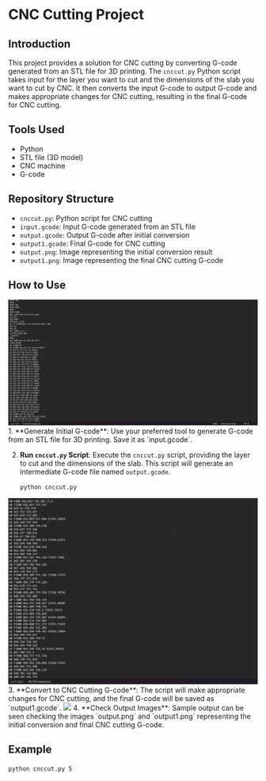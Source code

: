 # CNC Cutting Project

## Introduction

This project provides a solution for CNC cutting by converting G-code generated from an STL file for 3D printing. The `cnccut.py` Python script takes input for the layer you want to cut and the dimensions of the slab you want to cut by CNC. It then converts the input G-code to output G-code and makes appropriate changes for CNC cutting, resulting in the final G-code for CNC cutting.

## Tools Used

- Python
- STL file (3D model)
- CNC machine
- G-code

## Repository Structure

- `cnccut.py`: Python script for CNC cutting
- `input.gcode`: Input G-code generated from an STL file
- `output.gcode`: Output G-code after initial conversion
- `output1.gcode`: Final G-code for CNC cutting
- `output.png`: Image representing the initial conversion result
- `output1.png`: Image representing the final CNC cutting G-code

## How to Use
<img src="Original_file.png"/>
1. **Generate Initial G-code**: Use your preferred tool to generate G-code from an STL file for 3D printing. Save it as `input.gcode`.

2. **Run `cnccut.py` Script**: Execute the `cnccut.py` script, providing the layer to cut and the dimensions of the slab. This script will generate an intermediate G-code file named `output.gcode`.

    ```bash
    python cnccut.py 
    ```
<img src="output.png"/>
3. **Convert to CNC Cutting G-code**: The script will make appropriate changes for CNC cutting, and the final G-code will be saved as `output1.gcode`.

<img src="!st_output.png"/>
4. **Check Output Images**: Sample output can be seen checking the images `output.png` and `output1.png` representing the initial conversion and final CNC cutting G-code.

## Example

```bash
python cnccut.py 5
